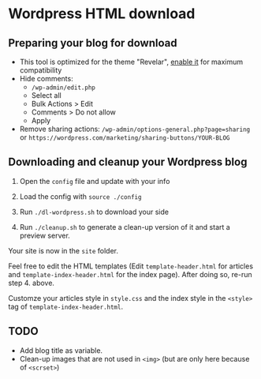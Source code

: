 # Wordpress HTML download

## Preparing your blog for download

- This tool is optimized for the theme "Revelar", [enable it](https://wordpress.com/theme/revelar) for maximum compatibility
- Hide comments: 
  * `/wp-admin/edit.php`
  * Select all
  * Bulk Actions > Edit
  * Comments > Do not allow
  * Apply
- Remove sharing actions: `/wp-admin/options-general.php?page=sharing` or `https://wordpress.com/marketing/sharing-buttons/YOUR-BLOG`


## Downloading and cleanup your Wordpress blog

1. Open the `config` file and update with your info

2. Load the config with `source ./config`

3. Run `./dl-wordpress.sh` to download your side

4. Run `./cleanup.sh` to generate a clean-up version of it and start a preview server.

Your site is now in the `site` folder.

Feel free to edit the HTML templates (Edit `template-header.html` for articles and `template-index-header.html` for the index page). After doing so, re-run step 4. above.

Customze your articles style in `style.css` and the index style in the `<style>` tag of `template-index-header.html`.

## TODO

- Add blog title as variable.
- Clean-up images that are not used in `<img>` (but are only here because of `<scrset>`)